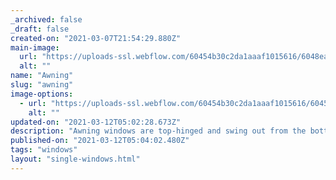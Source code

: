 ```yaml
---
_archived: false
_draft: false
created-on: "2021-03-07T21:54:29.880Z"
main-image:
  url: "https://uploads-ssl.webflow.com/60454b30c2da1aaaf1015616/6048eaf11704b51c498aae5f_windows1000_0012_Casementkitchen.jpg"
  alt: ""
name: "Awning"
slug: "awning"
image-options:
  - url: "https://uploads-ssl.webflow.com/60454b30c2da1aaaf1015616/604555cb82e2df9b49b4312c_00awningwindow.jpg"
    alt: ""
updated-on: "2021-03-12T05:02:28.673Z"
description: "Awning windows are top-hinged and swing out from the bottom. "
published-on: "2021-03-12T05:04:02.480Z"
tags: "windows"
layout: "single-windows.html"
---
```



